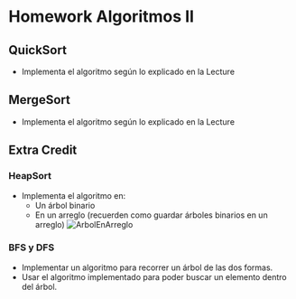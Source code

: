 # Homework Algoritmos II

## QuickSort

* Implementa el algoritmo según lo explicado en la Lecture

## MergeSort

* Implementa el algoritmo según lo explicado en la Lecture

## Extra Credit

### HeapSort

* Implementa el algoritmo en:
  * Un árbol binario
  * En un arreglo (recuerden como guardar árboles binarios en un arreglo)
  ![ArbolEnArreglo](../img/ayudin.png)

### BFS y DFS

* Implementar un algoritmo para recorrer un árbol de las dos formas.
* Usar el algoritmo implementado para poder buscar un elemento dentro del árbol.
